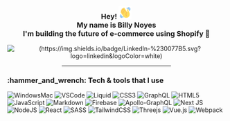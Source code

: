 <div align="center">
  <h3>Hey! <img src="https://github.com/BillyNoyes/BillyNoyes/blob/master/wave-hello.gif?raw=true" width="30px"><br />My name is Billy Noyes <br />I'm building the future of e-commerce using Shopify 🚀</h3>
  
  
  ![(https://img.shields.io/badge/LinkedIn-%230077B5.svg?logo=linkedin&logoColor=white)](https://linkedin.com/in/billynoyes)
  
  <hr width="50%">
</div>

<h3>:hammer_and_wrench: Tech & tools that I use</h3>

![WindowsMac](https://img.shields.io/badge/Windows-MacOS-informational?style=for-the-badge&logo=Windows&logoColor=0078D6&color=white)
![VSCode](https://img.shields.io/badge/Editor-VSCode-informational?style=for-the-badge&logo=Visual-Studio-Code&logoColor=orange&color=007ACC)
![Liquid](https://img.shields.io/badge/Shopify-Liquid-informational?style=for-the-badge&logo=Shopify&logoColor=green&color=green)
![CSS3](https://img.shields.io/badge/css3-%231572B6.svg?style=for-the-badge&logo=css3&logoColor=white)
![GraphQL](https://img.shields.io/badge/-GraphQL-E10098?style=for-the-badge&logo=graphql&logoColor=white)
![HTML5](https://img.shields.io/badge/html5-%23E34F26.svg?style=for-the-badge&logo=html5&logoColor=white)
![JavaScript](https://img.shields.io/badge/javascript-%23323330.svg?style=for-the-badge&logo=javascript&logoColor=%23F7DF1E) ![Markdown](https://img.shields.io/badge/markdown-%23000000.svg?style=for-the-badge&logo=markdown&logoColor=white)
![Firebase](https://img.shields.io/badge/firebase-%23039BE5.svg?style=for-the-badge&logo=firebase)
![Apollo-GraphQL](https://img.shields.io/badge/-ApolloGraphQL-311C87?style=for-the-badge&logo=apollo-graphql)
![Next JS](https://img.shields.io/badge/Next-black?style=for-the-badge&logo=next.js&logoColor=white)
![NodeJS](https://img.shields.io/badge/node.js-6DA55F?style=for-the-badge&logo=node.js&logoColor=white)
![React](https://img.shields.io/badge/react-%2320232a.svg?style=for-the-badge&logo=react&logoColor=%2361DAFB)
![SASS](https://img.shields.io/badge/SASS-hotpink.svg?style=for-the-badge&logo=SASS&logoColor=white)
![TailwindCSS](https://img.shields.io/badge/tailwindcss-%2338B2AC.svg?style=for-the-badge&logo=tailwind-css&logoColor=white) ![Threejs](https://img.shields.io/badge/threejs-black?style=for-the-badge&logo=three.js&logoColor=white)
![Vue.js](https://img.shields.io/badge/vuejs-%2335495e.svg?style=for-the-badge&logo=vuedotjs&logoColor=%234FC08D)
![Webpack](https://img.shields.io/badge/webpack-%238DD6F9.svg?style=for-the-badge&logo=webpack&logoColor=black)



  
